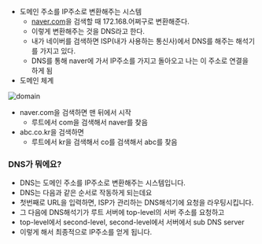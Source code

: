 - 도메인 주소를 IP주소로 변환해주는 시스템
    - [naver.com](http://naver.com)을 검색할 때 172.168.어쩌구로 변환해준다.
    - 이렇게 변환해주는 것을 DNS라고 한다.
    - 내가 네이버를 검색하면 ISP(내가 사용하는 통신사)에서 DNS를 해주는 해석기를 가지고 있다.
    - DNS를 통해 naver에 가서 IP주소를 가지고 돌아오고 나는 이 주소로 연결을 하게 됨
- 도메인 체계

![domain](https://github.com/user-attachments/assets/3e6ea47c-605e-4e79-96d7-c55a7ec8affa)

- naver.com을 검색하면 맨 뒤에서 시작
    - 루트에서 com을 검색해서 naver를 찾음
- abc.co.kr을 검색하면
    - 루트에서 kr을 검색해서 co를 검색해서 abc를 찾음

### DNS가 뭐에요?

- DNS는 도메인 주소를 IP주소로 변환해주는 시스템입니다.
- DNS는 다음과 같은 순서로 작동하게 되는데요
- 첫번째로 URL을 입력하면, ISP가 관리하는 DNS해석기에 요청을 라우팅시킵니다.
- 그 다음에 DNS해석기가 루트 서버에 top-level의 서버 주소를 요청하고
- top-level에서 second-level, second-level에서 서버에서 sub DNS server
- 이렇게 해서 최종적으로 IP주소를 얻게 됩니다.